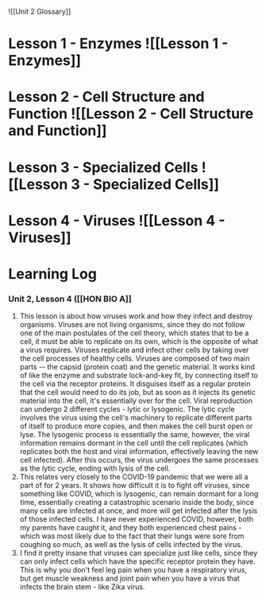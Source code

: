 ![[Unit 2 Glossary]]


# Lesson 1 - Enzymes ![[Lesson 1 - Enzymes]]
# Lesson 2 - Cell Structure and Function ![[Lesson 2 - Cell Structure and Function]]

# Lesson 3 - Specialized Cells ![[Lesson 3 - Specialized Cells]]

# Lesson 4 - Viruses ![[Lesson 4 - Viruses]]

# Learning Log
### Unit 2, Lesson 4 ([[HON BIO A]]
1. This lesson is about how viruses work and how they infect and destroy organisms. Viruses are not living organisms, since they do not follow one of the main postulates of the cell theory, which states that to be a cell, it must be able to replicate on its own, which is the opposite of what a virus requires.  Viruses replicate and infect other cells by taking over the cell processes of healthy cells. Viruses are composed of two main parts -- the capsid (protein coat) and the genetic material. It works kind of like the enzyme and substrate lock-and-key fit, by connecting itself to the cell via the receptor proteins. It disguises itself as a regular protein that the cell would need to do its job, but as soon as it injects its genetic material into the cell, it's essentially over for the cell. Viral reproduction can undergo 2 different cycles - lytic or lysogenic. The lytic cycle involves the virus using the cell's machinery to replicate different parts of itself to produce more copies, and then makes the cell burst open or lyse. The lysogenic process is essentially the same, however, the viral information remains dormant in the cell until the cell replicates (which replicates both the host and viral information, effectively leaving the new cell infected). After this occurs, the virus undergoes the same processes as the lytic cycle, ending with lysis of the cell.
2. This relates very closely to the COVID-19 pandemic that we were all a part of for 2 years. It shows how difficult it is to fight off viruses, since something like COVID, which is lysogenic, can remain dormant for a long time, essentially creating a catastrophic scenario inside the body, since many cells are infected at once, and more will get infected after the lysis of those infected cells. I have never experienced COVID, however, both my parents have caught it, and they both experienced chest pains - which was most likely due to the fact that their lungs were sore from coughing so much, as well as the lysis of cells infected by the virus. 
3. I find it pretty insane that viruses can specialize just like cells, since they can only infect cells which have the specific receptor protein they have. This is why you don't feel leg pain when you have a respiratory virus, but get muscle weakness and joint pain when you have a virus that infects the brain stem - like Zika virus.

